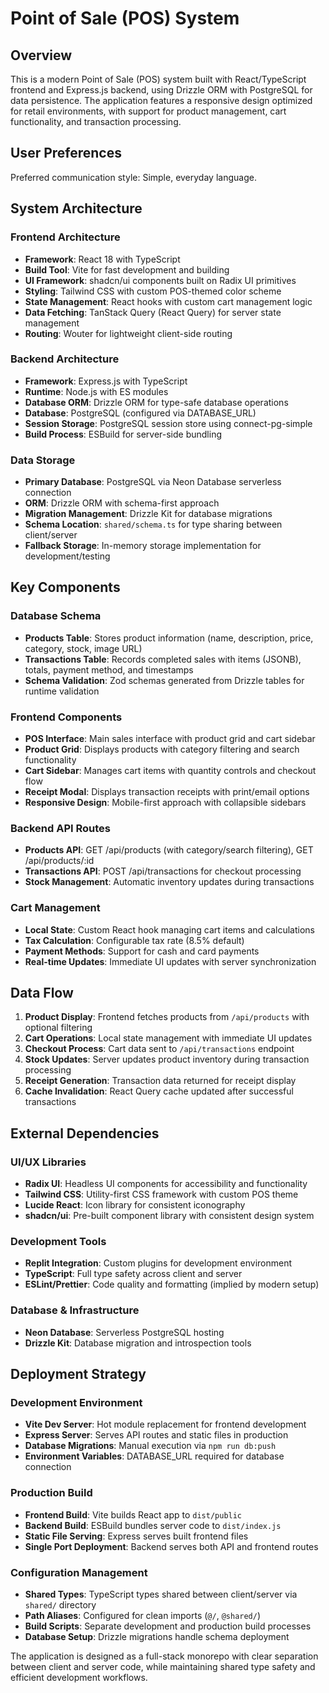 # Point of Sale (POS) System

## Overview

This is a modern Point of Sale (POS) system built with React/TypeScript frontend and Express.js backend, using Drizzle ORM with PostgreSQL for data persistence. The application features a responsive design optimized for retail environments, with support for product management, cart functionality, and transaction processing.

## User Preferences

Preferred communication style: Simple, everyday language.

## System Architecture

### Frontend Architecture
- **Framework**: React 18 with TypeScript
- **Build Tool**: Vite for fast development and building
- **UI Framework**: shadcn/ui components built on Radix UI primitives
- **Styling**: Tailwind CSS with custom POS-themed color scheme
- **State Management**: React hooks with custom cart management logic
- **Data Fetching**: TanStack Query (React Query) for server state management
- **Routing**: Wouter for lightweight client-side routing

### Backend Architecture
- **Framework**: Express.js with TypeScript
- **Runtime**: Node.js with ES modules
- **Database ORM**: Drizzle ORM for type-safe database operations
- **Database**: PostgreSQL (configured via DATABASE_URL)
- **Session Storage**: PostgreSQL session store using connect-pg-simple
- **Build Process**: ESBuild for server-side bundling

### Data Storage
- **Primary Database**: PostgreSQL via Neon Database serverless connection
- **ORM**: Drizzle ORM with schema-first approach
- **Migration Management**: Drizzle Kit for database migrations
- **Schema Location**: `shared/schema.ts` for type sharing between client/server
- **Fallback Storage**: In-memory storage implementation for development/testing

## Key Components

### Database Schema
- **Products Table**: Stores product information (name, description, price, category, stock, image URL)
- **Transactions Table**: Records completed sales with items (JSONB), totals, payment method, and timestamps
- **Schema Validation**: Zod schemas generated from Drizzle tables for runtime validation

### Frontend Components
- **POS Interface**: Main sales interface with product grid and cart sidebar
- **Product Grid**: Displays products with category filtering and search functionality
- **Cart Sidebar**: Manages cart items with quantity controls and checkout flow
- **Receipt Modal**: Displays transaction receipts with print/email options
- **Responsive Design**: Mobile-first approach with collapsible sidebars

### Backend API Routes
- **Products API**: GET /api/products (with category/search filtering), GET /api/products/:id
- **Transactions API**: POST /api/transactions for checkout processing
- **Stock Management**: Automatic inventory updates during transactions

### Cart Management
- **Local State**: Custom React hook managing cart items and calculations
- **Tax Calculation**: Configurable tax rate (8.5% default)
- **Payment Methods**: Support for cash and card payments
- **Real-time Updates**: Immediate UI updates with server synchronization

## Data Flow

1. **Product Display**: Frontend fetches products from `/api/products` with optional filtering
2. **Cart Operations**: Local state management with immediate UI updates
3. **Checkout Process**: Cart data sent to `/api/transactions` endpoint
4. **Stock Updates**: Server updates product inventory during transaction processing
5. **Receipt Generation**: Transaction data returned for receipt display
6. **Cache Invalidation**: React Query cache updated after successful transactions

## External Dependencies

### UI/UX Libraries
- **Radix UI**: Headless UI components for accessibility and functionality
- **Tailwind CSS**: Utility-first CSS framework with custom POS theme
- **Lucide React**: Icon library for consistent iconography
- **shadcn/ui**: Pre-built component library with consistent design system

### Development Tools
- **Replit Integration**: Custom plugins for development environment
- **TypeScript**: Full type safety across client and server
- **ESLint/Prettier**: Code quality and formatting (implied by modern setup)

### Database & Infrastructure
- **Neon Database**: Serverless PostgreSQL hosting
- **Drizzle Kit**: Database migration and introspection tools

## Deployment Strategy

### Development Environment
- **Vite Dev Server**: Hot module replacement for frontend development
- **Express Server**: Serves API routes and static files in production
- **Database Migrations**: Manual execution via `npm run db:push`
- **Environment Variables**: DATABASE_URL required for database connection

### Production Build
- **Frontend Build**: Vite builds React app to `dist/public`
- **Backend Build**: ESBuild bundles server code to `dist/index.js`
- **Static File Serving**: Express serves built frontend files
- **Single Port Deployment**: Backend serves both API and frontend routes

### Configuration Management
- **Shared Types**: TypeScript types shared between client/server via `shared/` directory
- **Path Aliases**: Configured for clean imports (`@/`, `@shared/`)
- **Build Scripts**: Separate development and production build processes
- **Database Setup**: Drizzle migrations handle schema deployment

The application is designed as a full-stack monorepo with clear separation between client and server code, while maintaining shared type safety and efficient development workflows.